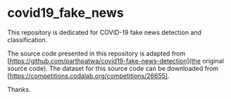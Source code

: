 # covid19_fake_news
This repository is dedicated for COVID-19 fake news detection and classification. 

The source code presented in this repository is adapted from [https://github.com/parthpatwa/covid19-fake-news-detection](the original source code).
The dataset for this source code can be downloaded from [https://competitions.codalab.org/competitions/26655].

Thanks.
